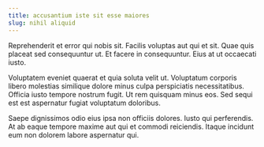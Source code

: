 ```yaml
---
title: accusantium iste sit esse maiores
slug: nihil aliquid
---
```


Reprehenderit et error qui nobis sit. Facilis voluptas aut qui et sit. Quae quis placeat sed consequuntur ut. Et facere in consequuntur. Eius at ut occaecati iusto.

Voluptatem eveniet quaerat et quia soluta velit ut. Voluptatum corporis libero molestias similique dolore minus culpa perspiciatis necessitatibus. Officia iusto tempore nostrum fugit. Ut rem quisquam minus eos. Sed sequi est est aspernatur fugiat voluptatum doloribus.

Saepe dignissimos odio eius ipsa non officiis dolores. Iusto qui perferendis. At ab eaque tempore maxime aut qui et commodi reiciendis. Itaque incidunt eum non dolorem labore aspernatur qui.
